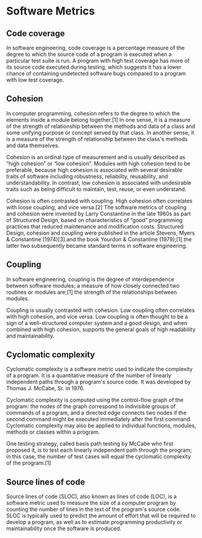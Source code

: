 # Software Metrics

## Code coverage
In software engineering, code coverage is a percentage measure of the degree to which the source code of a program is 
executed when a particular test suite is run. A program with high test coverage has more of its source code executed 
during testing, which suggests it has a lower chance of containing undetected software bugs compared to a program with 
low test coverage.

## Cohesion
In computer programming, cohesion refers to the degree to which the elements inside a module belong together.[1] In one sense, it is a measure of the strength of relationship between the methods and data of a class and some unifying purpose or concept served by that class. In another sense, it is a measure of the strength of relationship between the class's methods and data themselves.

Cohesion is an ordinal type of measurement and is usually described as “high cohesion” or “low cohesion”. Modules with high cohesion tend to be preferable, because high cohesion is associated with several desirable traits of software including robustness, reliability, reusability, and understandability. In contrast, low cohesion is associated with undesirable traits such as being difficult to maintain, test, reuse, or even understand.

Cohesion is often contrasted with coupling. High cohesion often correlates with loose coupling, and vice versa.[2] The software metrics of coupling and cohesion were invented by Larry Constantine in the late 1960s as part of Structured Design, based on characteristics of “good” programming practices that reduced maintenance and modification costs. Structured Design, cohesion and coupling were published in the article Stevens, Myers & Constantine (1974)[3] and the book Yourdon & Constantine (1979);[1] the latter two subsequently became standard terms in software engineering.

## Coupling
In software engineering, coupling is the degree of interdependence between software modules; a measure of how closely 
connected two routines or modules are;[1] the strength of the relationships between modules.

Coupling is usually contrasted with cohesion. Low coupling often correlates with high cohesion, and vice versa. 
Low coupling is often thought to be a sign of a well-structured computer system and a good design, and when combined 
with high cohesion, supports the general goals of high readability and maintainability.

## Cyclomatic complexity

Cyclomatic complexity is a software metric used to indicate the complexity of a program. It is a quantitative measure of the number of linearly independent paths through a program's source code. It was developed by Thomas J. McCabe, Sr. in 1976.

Cyclomatic complexity is computed using the control-flow graph of the program: the nodes of the graph correspond to indivisible groups of commands of a program, and a directed edge connects two nodes if the second command might be executed immediately after the first command. Cyclomatic complexity may also be applied to individual functions, modules, methods or classes within a program.

One testing strategy, called basis path testing by McCabe who first proposed it, is to test each linearly independent path through the program; in this case, the number of test cases will equal the cyclomatic complexity of the program.[1]

## Source lines of code
Source lines of code (SLOC), also known as lines of code (LOC), is a software metric used to measure the size of a 
computer program by counting the number of lines in the text of the program's source code. SLOC is typically used to 
predict the amount of effort that will be required to develop a program, as well as to estimate programming 
productivity or maintainability once the software is produced.
